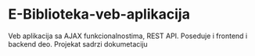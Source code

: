 # E-Biblioteka-veb-aplikacija
Veb aplikacija sa AJAX funkcionalnostima, REST API. Poseduje i frontend i backend deo. Projekat sadrzi dokumetaciju
